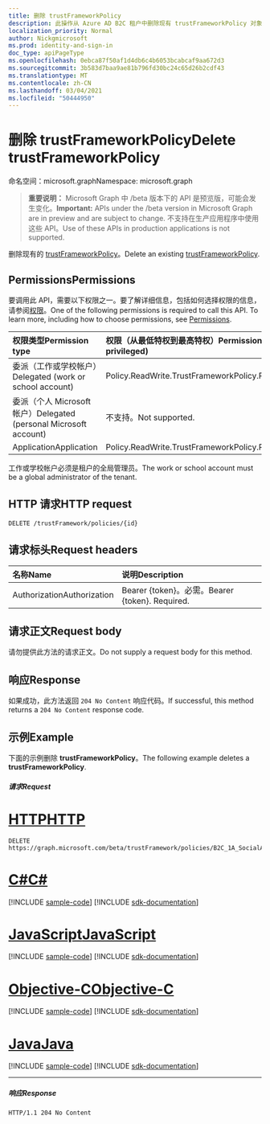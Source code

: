 ```yaml
---
title: 删除 trustFrameworkPolicy
description: 此操作从 Azure AD B2C 租户中删除现有 trustFrameworkPolicy 对象。
localization_priority: Normal
author: Nickgmicrosoft
ms.prod: identity-and-sign-in
doc_type: apiPageType
ms.openlocfilehash: 0ebca87f50af1d4db6c4b6053bcabcaf9aa672d3
ms.sourcegitcommit: 3b583d7baa9ae81b796fd30bc24c65d26b2cdf43
ms.translationtype: MT
ms.contentlocale: zh-CN
ms.lasthandoff: 03/04/2021
ms.locfileid: "50444950"
---
```

# <a name="delete-trustframeworkpolicy"></a><span data-ttu-id="a8d17-103">删除 trustFrameworkPolicy</span><span class="sxs-lookup"><span data-stu-id="a8d17-103">Delete trustFrameworkPolicy</span></span>

<span data-ttu-id="a8d17-104">命名空间：microsoft.graph</span><span class="sxs-lookup"><span data-stu-id="a8d17-104">Namespace: microsoft.graph</span></span>

> <span data-ttu-id="a8d17-105">**重要说明：** Microsoft Graph 中 /beta 版本下的 API 是预览版，可能会发生变化。</span><span class="sxs-lookup"><span data-stu-id="a8d17-105">**Important:** APIs under the /beta version in Microsoft Graph are in preview and are subject to change.</span></span> <span data-ttu-id="a8d17-106">不支持在生产应用程序中使用这些 API。</span><span class="sxs-lookup"><span data-stu-id="a8d17-106">Use of these APIs in production applications is not supported.</span></span>

<span data-ttu-id="a8d17-107">删除现有的 [trustFrameworkPolicy](../resources/trustframeworkpolicy.md)。</span><span class="sxs-lookup"><span data-stu-id="a8d17-107">Delete an existing [trustFrameworkPolicy](../resources/trustframeworkpolicy.md).</span></span>

## <a name="permissions"></a><span data-ttu-id="a8d17-108">Permissions</span><span class="sxs-lookup"><span data-stu-id="a8d17-108">Permissions</span></span>

<span data-ttu-id="a8d17-p102">要调用此 API，需要以下权限之一。要了解详细信息，包括如何选择权限的信息，请参阅[权限](/graph/permissions-reference.md)。</span><span class="sxs-lookup"><span data-stu-id="a8d17-p102">One of the following permissions is required to call this API. To learn more, including how to choose permissions, see [Permissions](/graph/permissions-reference.md).</span></span>

|<span data-ttu-id="a8d17-111">权限类型</span><span class="sxs-lookup"><span data-stu-id="a8d17-111">Permission type</span></span>      | <span data-ttu-id="a8d17-112">权限（从最低特权到最高特权）</span><span class="sxs-lookup"><span data-stu-id="a8d17-112">Permissions (from least to most privileged)</span></span>              |
|:--------------------|:---------------------------------------------------------|
|<span data-ttu-id="a8d17-113">委派（工作或学校帐户）</span><span class="sxs-lookup"><span data-stu-id="a8d17-113">Delegated (work or school account)</span></span>|<span data-ttu-id="a8d17-114">Policy.ReadWrite.TrustFramework</span><span class="sxs-lookup"><span data-stu-id="a8d17-114">Policy.ReadWrite.TrustFramework</span></span>|
|<span data-ttu-id="a8d17-115">委派（个人 Microsoft 帐户）</span><span class="sxs-lookup"><span data-stu-id="a8d17-115">Delegated (personal Microsoft account)</span></span>| <span data-ttu-id="a8d17-116">不支持。</span><span class="sxs-lookup"><span data-stu-id="a8d17-116">Not supported.</span></span>|
|<span data-ttu-id="a8d17-117">Application</span><span class="sxs-lookup"><span data-stu-id="a8d17-117">Application</span></span>|<span data-ttu-id="a8d17-118">Policy.ReadWrite.TrustFramework</span><span class="sxs-lookup"><span data-stu-id="a8d17-118">Policy.ReadWrite.TrustFramework</span></span>|

<span data-ttu-id="a8d17-119">工作或学校帐户必须是租户的全局管理员。</span><span class="sxs-lookup"><span data-stu-id="a8d17-119">The work or school account must be a global administrator of the tenant.</span></span>

## <a name="http-request"></a><span data-ttu-id="a8d17-120">HTTP 请求</span><span class="sxs-lookup"><span data-stu-id="a8d17-120">HTTP request</span></span>

<!-- { "blockType": "ignored" } -->
```http
DELETE /trustFramework/policies/{id}
```

## <a name="request-headers"></a><span data-ttu-id="a8d17-121">请求标头</span><span class="sxs-lookup"><span data-stu-id="a8d17-121">Request headers</span></span>

|<span data-ttu-id="a8d17-122">名称</span><span class="sxs-lookup"><span data-stu-id="a8d17-122">Name</span></span>|<span data-ttu-id="a8d17-123">说明</span><span class="sxs-lookup"><span data-stu-id="a8d17-123">Description</span></span>|
|:---------------|:----------|
|<span data-ttu-id="a8d17-124">Authorization</span><span class="sxs-lookup"><span data-stu-id="a8d17-124">Authorization</span></span>|<span data-ttu-id="a8d17-p103">Bearer {token}。必需。</span><span class="sxs-lookup"><span data-stu-id="a8d17-p103">Bearer {token}. Required.</span></span>|

## <a name="request-body"></a><span data-ttu-id="a8d17-127">请求正文</span><span class="sxs-lookup"><span data-stu-id="a8d17-127">Request body</span></span>

<span data-ttu-id="a8d17-128">请勿提供此方法的请求正文。</span><span class="sxs-lookup"><span data-stu-id="a8d17-128">Do not supply a request body for this method.</span></span>

## <a name="response"></a><span data-ttu-id="a8d17-129">响应</span><span class="sxs-lookup"><span data-stu-id="a8d17-129">Response</span></span>

<span data-ttu-id="a8d17-130">如果成功，此方法返回 `204 No Content` 响应代码。</span><span class="sxs-lookup"><span data-stu-id="a8d17-130">If successful, this method returns a `204 No Content` response code.</span></span>

## <a name="example"></a><span data-ttu-id="a8d17-131">示例</span><span class="sxs-lookup"><span data-stu-id="a8d17-131">Example</span></span>

<span data-ttu-id="a8d17-132">下面的示例删除 **trustFrameworkPolicy**。</span><span class="sxs-lookup"><span data-stu-id="a8d17-132">The following example deletes a **trustFrameworkPolicy**.</span></span>

##### <a name="request"></a><span data-ttu-id="a8d17-133">请求</span><span class="sxs-lookup"><span data-stu-id="a8d17-133">Request</span></span>


# <a name="http"></a>[<span data-ttu-id="a8d17-134">HTTP</span><span class="sxs-lookup"><span data-stu-id="a8d17-134">HTTP</span></span>](#tab/http)
<!-- {
  "blockType": "request",
  "name": "delete_trustFrameworkPolicy"
}-->
```http
DELETE https://graph.microsoft.com/beta/trustFramework/policies/B2C_1A_SocialAndLocalAccounts_Base
```
# <a name="c"></a>[<span data-ttu-id="a8d17-135">C#</span><span class="sxs-lookup"><span data-stu-id="a8d17-135">C#</span></span>](#tab/csharp)
[!INCLUDE [sample-code](../includes/snippets/csharp/delete-trustframeworkpolicy-csharp-snippets.md)]
[!INCLUDE [sdk-documentation](../includes/snippets/snippets-sdk-documentation-link.md)]

# <a name="javascript"></a>[<span data-ttu-id="a8d17-136">JavaScript</span><span class="sxs-lookup"><span data-stu-id="a8d17-136">JavaScript</span></span>](#tab/javascript)
[!INCLUDE [sample-code](../includes/snippets/javascript/delete-trustframeworkpolicy-javascript-snippets.md)]
[!INCLUDE [sdk-documentation](../includes/snippets/snippets-sdk-documentation-link.md)]

# <a name="objective-c"></a>[<span data-ttu-id="a8d17-137">Objective-C</span><span class="sxs-lookup"><span data-stu-id="a8d17-137">Objective-C</span></span>](#tab/objc)
[!INCLUDE [sample-code](../includes/snippets/objc/delete-trustframeworkpolicy-objc-snippets.md)]
[!INCLUDE [sdk-documentation](../includes/snippets/snippets-sdk-documentation-link.md)]

# <a name="java"></a>[<span data-ttu-id="a8d17-138">Java</span><span class="sxs-lookup"><span data-stu-id="a8d17-138">Java</span></span>](#tab/java)
[!INCLUDE [sample-code](../includes/snippets/java/delete-trustframeworkpolicy-java-snippets.md)]
[!INCLUDE [sdk-documentation](../includes/snippets/snippets-sdk-documentation-link.md)]

---


##### <a name="response"></a><span data-ttu-id="a8d17-139">响应</span><span class="sxs-lookup"><span data-stu-id="a8d17-139">Response</span></span>

<!-- {
  "blockType": "response",
  "truncated": true
} -->
```http
HTTP/1.1 204 No Content
```

<!-- uuid: 8fcb5dbc-d5aa-4681-8e31-b001d5168d79
2015-10-25 14:57:30 UTC -->
<!-- {
  "type": "#page.annotation",
  "description": "Delete trustFrameworkPolicy",
  "keywords": "",
  "section": "documentation",
  "tocPath": "",
  "suppressions": [
  ]
}-->


